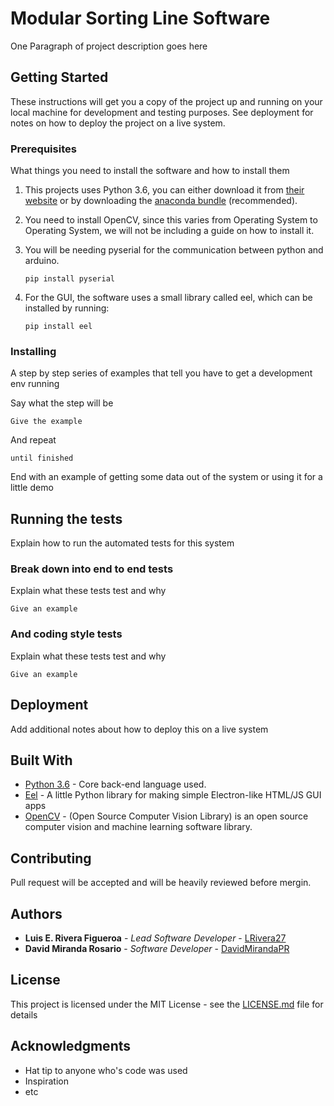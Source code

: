 # Modular Sorting Line Software

One Paragraph of project description goes here

## Getting Started

These instructions will get you a copy of the project up and running on your local machine for development and testing purposes. See deployment for notes on how to deploy the project on a live system.

### Prerequisites

What things you need to install the software and how to install them

1. This projects uses Python 3.6, you can either download it from [their website](https://www.python.org/) or by downloading the [anaconda bundle](https://anaconda.org/) (recommended).

2. You need to install OpenCV, since this varies from Operating System to Operating System, we will not be including a guide on how to install it.

2. You will be needing pyserial for the communication between python and arduino.
	```
	pip install pyserial
	```
    
3. For the GUI, the software uses a small library called eel, which can be installed by running:

	```
    pip install eel
    ```

### Installing

A step by step series of examples that tell you have to get a development env running

Say what the step will be

```
Give the example
```

And repeat

```
until finished
```

End with an example of getting some data out of the system or using it for a little demo

## Running the tests

Explain how to run the automated tests for this system

### Break down into end to end tests

Explain what these tests test and why

```
Give an example
```

### And coding style tests

Explain what these tests test and why

```
Give an example
```

## Deployment

Add additional notes about how to deploy this on a live system

## Built With

* [Python 3.6](https://www.python.org/downloads/) - Core back-end language used.
* [Eel](https://github.com/ChrisKnott/Eel) - A little Python library for making simple Electron-like HTML/JS GUI apps
* [OpenCV](https://opencv.org) - (Open Source Computer Vision Library) is an open source computer vision and machine learning software library. 

## Contributing

Pull request will be accepted and will be heavily reviewed before mergin.

## Authors

* **Luis E. Rivera Figueroa** - *Lead Software Developer* - [LRivera27](https://github.com/lrivera27)
* **David Miranda Rosario** - *Software Developer* - [DavidMirandaPR](https://github.com/davidmirandapr)

## License

This project is licensed under the MIT License - see the [LICENSE.md](LICENSE.md) file for details

## Acknowledgments

* Hat tip to anyone who's code was used
* Inspiration
* etc
